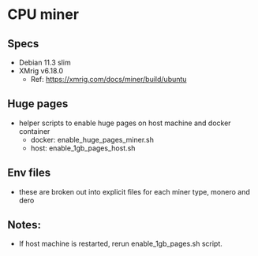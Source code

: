 # CPU miner

## Specs
- Debian 11.3 slim
- XMrig v6.18.0
    - Ref: https://xmrig.com/docs/miner/build/ubuntu
## Huge pages
- helper scripts to enable huge pages on host machine and docker container
    - docker:   enable_huge_pages_miner.sh
    - host:     enable_1gb_pages_host.sh

## Env files
- these are broken out into explicit files for each miner type, monero and dero

## Notes:
- If host machine is restarted, rerun enable_1gb_pages.sh script.